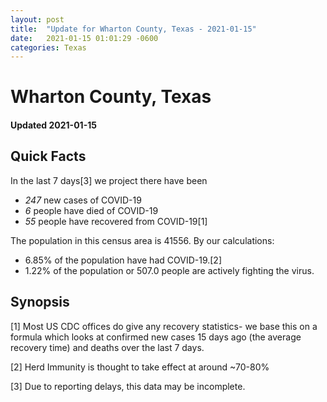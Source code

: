 ```yaml
---
layout: post
title:  "Update for Wharton County, Texas - 2021-01-15"
date:   2021-01-15 01:01:29 -0600
categories: Texas
---
```


# Wharton County, Texas
#### Updated 2021-01-15

## Quick Facts

In the last 7 days[3] we project there have been
- *247* new cases of COVID-19
- *6* people have died of COVID-19
- *55* people have recovered from COVID-19[1]

The population in this census area is 41556. By our calculations:
- 6.85% of the population have had COVID-19.[2]
- 1.22% of the population or 507.0 people are actively fighting the virus.

## Synopsis




[1] Most US CDC offices do give any recovery statistics- we base this on a formula which looks at confirmed new cases
15 days ago (the average recovery time) and deaths over the last 7 days.

[2] Herd Immunity is thought to take effect at around ~70-80%

[3] Due to reporting delays, this data may be incomplete.
 
    